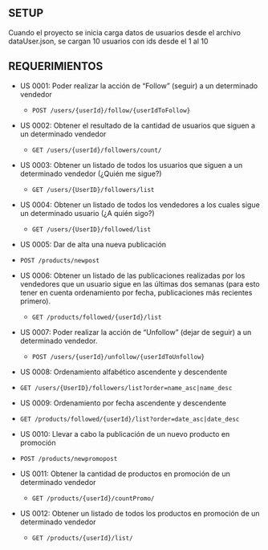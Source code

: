 ## SETUP

Cuando el proyecto se inicia carga datos de usuarios desde el archivo dataUser.json, 
se cargan 10 usuarios con ids desde el 1 al 10

## REQUERIMIENTOS

- US 0001: Poder realizar la acción de “Follow” (seguir) a un determinado vendedor
  - ```POST /users/{userId}/follow/{userIdToFollow}```
- US 0002: Obtener el resultado de la cantidad de usuarios que siguen a un
  determinado vendedor
  - ```GET /users/{userId}/followers/count/```
  
- US 0003: Obtener un listado de todos los usuarios que siguen a un determinado
vendedor (¿Quién me sigue?)
  - ```GET /users/{UserID}/followers/list```
  
- US 0004: Obtener un listado de todos los vendedores a los cuales sigue un
  determinado usuario (¿A quién sigo?)
  - ```GET /users/{UserID}/followed/list```
  
- US 0005: Dar de alta una nueva publicación
- ```POST /products/newpost```

- US 0006: Obtener un listado de las publicaciones realizadas por los vendedores que
  un usuario sigue en las últimas dos semanas (para esto tener en cuenta
  ordenamiento por fecha, publicaciones más recientes primero).
  - ```GET /products/followed/{userId}/list```
  
- US 0007: Poder realizar la acción de “Unfollow” (dejar de seguir) a un determinado
  vendedor.
  - ```POST /users/{userId}/unfollow/{userIdToUnfollow}```
  
- US 0008: Ordenamiento alfabético ascendente y descendente
- ```GET /users/{UserID}/followers/list?order=name_asc|name_desc```

- US 0009: Ordenamiento por fecha ascendente y descendente
- ```GET /products/followed/{userId}/list?order=date_asc|date_desc```

- US 0010: Llevar a cabo la publicación de un nuevo producto en promoción
- ```POST /products/newpromopost```

- US 0011: Obtener la cantidad de productos en promoción de un determinado
  vendedor
  - ```GET /products/{userId}/countPromo/```
  
- US 0012: Obtener un listado de todos los productos en promoción de un
  determinado vendedor
  - ```GET /products/{userId}/list/```
  

